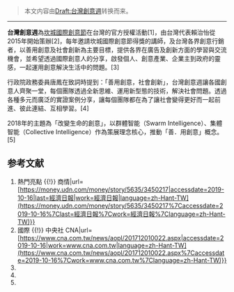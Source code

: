 > 本文内容由[Draft:台灣創意週](https://zh.wikipedia.org/wiki/Draft:台灣創意週)转换而来。


-----

**台灣創意週**為[坎城國際創意節](../Page/坎城國際創意節.md "wikilink")在台灣的官方授權活動\[1\]，由台灣代表賴治怡從2015年開始策辦\[2\]，每年邀請坎城國際創意節得獎的講師，及台灣各界創意行銷者，以善用創意及社會創新為主要目標，提供各界在廣告及創新方面的學習與交流機會，並希望透過國際創意人的分享，啟發個人、創意產業、企業主到政府的靈感，一起運用創意解決生活中的問題。\[3\]

行政院政務委員唐鳳在致詞時提到：「善用創意，社會創新」，台灣創意週讓各國創意人齊聚一堂，每個團隊透過全新思維、運用新型態的技術，解決社會問題。透過各種多元而廣泛的實證案例分享，讓每個團隊都在為了讓社會變得更好而一起前進、彼此連結、互相學習。\[4\]

2018年的主題為「改變生命的創意」，以群體智能（Swarm Intelligence）、集體智能（Collective Intelligence）作為策展理念核心，推動「善．用創意」概念。\[5\]

## 参考文献

1.   熱門亮點 {{\!}} 商情|url=[https://money.udn.com/money/story/5635/3450217|accessdate=2019-10-16|last=經濟日報|work=經濟日報|language=zh-Hant-TW](https://money.udn.com/money/story/5635/3450217%7Caccessdate=2019-10-16%7Clast=經濟日報%7Cwork=經濟日報%7Clanguage=zh-Hant-TW)}}
2.   國際 {{\!}} 中央社 CNA|url=[https://www.cna.com.tw/news/aopl/201712010022.aspx|accessdate=2019-10-16|work=www.cna.com.tw|language=zh-Hant-TW](https://www.cna.com.tw/news/aopl/201712010022.aspx%7Caccessdate=2019-10-16%7Cwork=www.cna.com.tw%7Clanguage=zh-Hant-TW)}}
3.
4.
5.